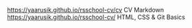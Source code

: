 https://yaarusik.github.io/rsschool-cv/cv CV Markdown  
https://yaarusik.github.io/rsschool-cv/ HTML, CSS & Git Basics
